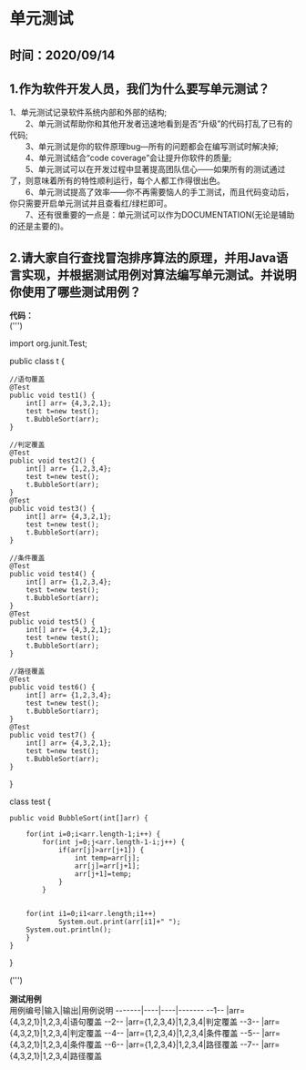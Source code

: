 # 单元测试
  时间：2020/09/14
----
## 1.作为软件开发人员，我们为什么要写单元测试？
   1、单元测试记录软件系统内部和外部的结构;  
　　2、单元测试帮助你和其他开发者迅速地看到是否“升级”的代码打乱了已有的代码;  
　　3、单元测试是你的软件原理bug—所有的问题都会在编写测试时解决掉;  
　　4、单元测试结合“code coverage”会让提升你软件的质量;  
　　5、单元测试可以在开发过程中显著提高团队信心——如果所有的测试通过了，则意味着所有的特性顺利运行，每个人都工作得很出色。  
　　6、单元测试提高了效率——你不再需要恼人的手工测试，而且代码变动后，你只需要开启单元测试并且查看红/绿栏即可。  
　　7、还有很重要的一点是：单元测试可以作为DOCUMENTATION(无论是辅助的还是主要的)。
## 2.请大家自行查找冒泡排序算法的原理，并用Java语言实现，并根据测试用例对算法编写单元测试。并说明你使用了哪些测试用例？
 
 **代码：**  
 (''')  
 
 import org.junit.Test;
 
 public class t {
 
	//语句覆盖
	@Test
	public void test1() {
		int[] arr= {4,3,2,1};
		test t=new test();
		t.BubbleSort(arr);
	}
	
	//判定覆盖
	@Test
	public void test2() {
		int[] arr= {1,2,3,4};
		test t=new test();
		t.BubbleSort(arr);
	}
	@Test
	public void test3() {
		int[] arr= {4,3,2,1};
		test t=new test();
		t.BubbleSort(arr);
	}
	
	//条件覆盖
	@Test
	public void test4() {
		int[] arr= {1,2,3,4};
		test t=new test();
		t.BubbleSort(arr);
	}
	@Test
	public void test5() {
		int[] arr= {4,3,2,1};
		test t=new test();
		t.BubbleSort(arr);
	}
	
	//路径覆盖
	@Test
	public void test6() {
		int[] arr= {1,2,3,4};
		test t=new test();
		t.BubbleSort(arr);
	}
	@Test
	public void test7() {
		int[] arr= {4,3,2,1};
		test t=new test();
		t.BubbleSort(arr);
	}
	
}


class test {

	public void BubbleSort(int[]arr) {
		
		for(int i=0;i<arr.length-1;i++) {
			for(int j=0;j<arr.length-1-i;j++) {
				if(arr[j]>arr[j+1]) {
					int temp=arr[j];
					arr[j]=arr[j+1];
					arr[j+1]=temp;
				}
			}
			
		
		for(int i1=0;i1<arr.length;i1++)
				System.out.print(arr[i1]+" ");
		System.out.println();
		}
	}
	
}

   (''')
  
 
  **测试用例**  
  用例编号|输入|输出|用例说明
  -------|----|----|-------
   --1-- |arr={4,3,2,1}|1,2,3,4|语句覆盖
   --2-- |arr={1,2,3,4}|1,2,3,4|判定覆盖
   --3-- |arr={4,3,2,1}|1,2,3,4|判定覆盖
   --4-- |arr={1,2,3,4}|1,2,3,4|条件覆盖
   --5-- |arr={4,3,2,1}|1,2,3,4|条件覆盖
   --6-- |arr={1,2,3,4}|1,2,3,4|路径覆盖
   --7-- |arr={4,3,2,1}|1,2,3,4|路径覆盖
   
   
   
   
  
